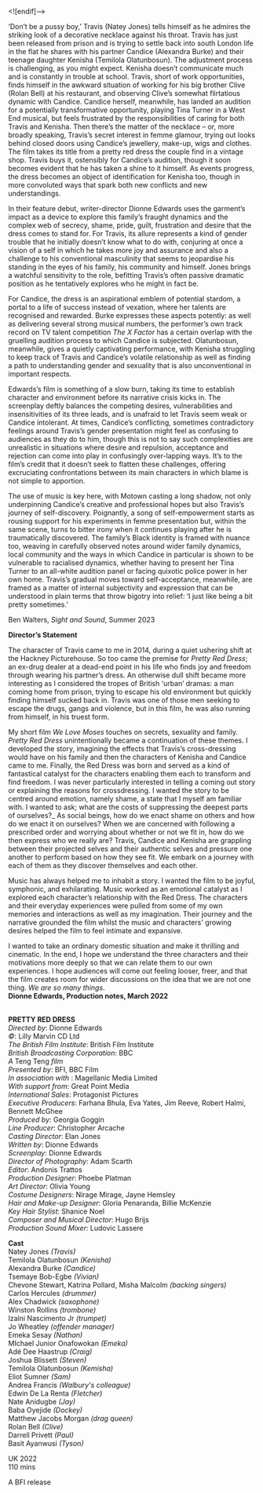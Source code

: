 <![endif]-->

‘Don’t be a pussy boy,’ Travis (Natey Jones) tells himself as he admires the striking look of a decorative necklace against his throat. Travis has just been released from prison and is trying to settle back into south London life in the flat he shares with his partner Candice (Alexandra Burke) and their teenage daughter Kenisha (Temilola Olatunbosun). The adjustment process is challenging, as you might expect. Kenisha doesn’t communicate much and is constantly in trouble at school. Travis, short of work opportunities, finds himself in the awkward situation of working for his big brother Clive (Rolan Bell) at his restaurant, and observing Clive’s somewhat flirtatious dynamic with Candice. Candice herself, meanwhile, has landed an audition for a potentially transformative opportunity, playing Tina Turner in a West End musical, but feels frustrated by the responsibilities of caring for both Travis and Kenisha. Then there’s the matter of the necklace – or, more broadly speaking, Travis’s secret interest in femme glamour, trying out looks behind closed doors using Candice’s jewellery, make-up, wigs and clothes. The film takes its title from a pretty red dress the couple find in a vintage shop. Travis buys it, ostensibly for Candice’s audition, though it soon becomes evident that he has taken a shine to it himself. As events progress, the dress becomes an object of identification for Kenisha too, though in more convoluted ways that spark both new conflicts and new understandings.

In their feature debut, writer-director Dionne Edwards uses the garment’s impact as a device to explore this family’s fraught dynamics and the complex web of secrecy, shame, pride, guilt, frustration and desire that the dress comes to stand for. For Travis, its allure represents a kind of gender trouble that he initially doesn’t know what to do with, conjuring at once a vision of a self in which he takes more joy and assurance and also a challenge to his conventional masculinity that seems to jeopardise his standing in the eyes of his family, his community and himself. Jones brings a watchful sensitivity to the role, befitting Travis’s often passive dramatic position as he tentatively explores who he might in fact be.

For Candice, the dress is an aspirational emblem of potential stardom, a portal to a life of success instead of vexation, where her talents are recognised and rewarded. Burke expresses these aspects potently: as well as delivering several strong musical numbers, the performer’s own track record on TV talent competition _The X Factor_ has a certain overlap with the gruelling audition process to which Candice is subjected. Olatunbosun, meanwhile, gives a quietly captivating performance, with Kenisha struggling to keep track of Travis and Candice’s volatile relationship as well as finding a path to understanding gender and sexuality that is also unconventional in important respects.

Edwards’s film is something of a slow burn, taking its time to establish character and environment before its narrative crisis kicks in. The screenplay deftly balances the competing desires, vulnerabilities and insensitivities of its three leads, and is unafraid to let Travis seem weak or Candice intolerant. At times, Candice’s conflicting, sometimes contradictory feelings around Travis’s gender presentation might feel as confusing to audiences as they do to him, though this is not to say such complexities are unrealistic in situations where desire and repulsion, acceptance and rejection can come into play in confusingly over-lapping ways. It’s to the film’s credit that it doesn’t seek to flatten these challenges, offering excruciating confrontations between its main characters in which blame is not simple to apportion.

The use of music is key here, with Motown casting a long shadow, not only underpinning Candice’s creative and professional hopes but also Travis’s journey of self-discovery. Poignantly, a song of self-empowerment starts as rousing support for his experiments in femme presentation but, within the same scene, turns to bitter irony when it continues playing after he is traumatically discovered. The family’s Black identity is framed with nuance too, weaving in carefully observed notes around wider family dynamics, local community and the ways in which Candice in particular is shown to be vulnerable to racialised dynamics, whether having to present her Tina Turner to an all-white audition panel or facing quixotic police power in her own home. Travis’s gradual moves toward self-acceptance, meanwhile, are framed as a matter of internal subjectivity and expression that can be understood in plain terms that throw bigotry into relief: ‘I just like being a bit pretty sometimes.’

Ben Walters, _Sight and Sound_, Summer 2023

**Director’s Statement**

The character of Travis came to me in 2014, during a quiet ushering shift at the Hackney Picturehouse. So too came the premise for _Pretty Red Dress_; an ex-drug dealer at a dead-end point in his life who finds joy and freedom through wearing his partner’s dress. An otherwise dull shift became more interesting as I considered the tropes of British ‘urban’ dramas: a man coming home from prison, trying to escape his old environment but quickly finding himself sucked back in. Travis was one of those men seeking to escape the drugs, gangs and violence, but in this film, he was also running from himself, in his truest form.

My short film _We Love Moses_ touches on secrets, sexuality and family. _Pretty Red Dress_ unintentionally became a continuation of these themes. I developed the story, imagining the effects that Travis’s cross-dressing would have on his family and then the characters of Kenisha and Candice came to me. Finally, the Red Dress was born and served as a kind of fantastical catalyst for the characters enabling them each to transform and find freedom. I was never particularly interested in telling a coming out story or explaining the reasons for crossdressing. I wanted the story to be centred around emotion, namely shame, a state that I myself am familiar with. I wanted to ask; what are the costs of suppressing the deepest parts of ourselves?_ As social beings, how do we enact shame on others and how do we enact it on ourselves? When we are concerned with following a prescribed order and worrying about whether or not we fit in, how do we then express who we really are? Travis, Candice and Kenisha are grappling between their projected selves and their authentic selves and pressure one another to perform based on how they see fit. We embark on a journey with each of them as they discover themselves and each other.

Music has always helped me to inhabit a story. I wanted the film to be joyful, symphonic, and exhilarating. Music worked as an emotional catalyst as I explored each character’s relationship with the Red Dress. The characters and their everyday experiences were pulled from some of my own memories and interactions as well as my imagination. Their journey and the narrative grounded the film whilst the music and characters' growing desires helped the film to feel intimate and expansive.

I wanted to take an ordinary domestic situation and make it thrilling and cinematic. In the end, I hope we understand the three characters and their motivations more deeply so that we can relate them to our own experiences. I hope audiences will come out feeling looser, freer, and that the film creates room for wider discussions on the idea that we are not one thing. _We are so many things_.  
**Dionne Edwards, Production notes, March 2022**  
<br>

**PRETTY RED DRESS**  
_Directed by_: Dionne Edwards  
_©_: Lilly Marvin CD Ltd  
_The British Film Institute_: British Film Institute  
_British Broadcasting Corporation_: BBC  
_A_ Teng Teng _film_  
_Presented by_: BFI, BBC Film  
_In association with_ : Magellanic Media Limited  
_With support from_: Great Point Media  
_International Sales_: Protagonist Pictures  
_Executive Producers_: Farhana Bhula, Eva Yates, Jim Reeve, Robert Halmi, Bennett McGhee  
_Produced by_: Georgia Goggin  
_Line Producer_: Christopher Arcache  
_Casting Director_: Elan Jones  
_Written by_: Dionne Edwards  
_Screenplay_: Dionne Edwards  
_Director of Photography_: Adam Scarth  
_Editor_: Andonis Trattos  
_Production Designer_: Phoebe Platman  
_Art Director_: Olivia Young  
_Costume Designers_: Nirage Mirage, Jayne Hemsley  
_Hair and Make-up Designer_: Gloria Penaranda, Billie McKenzie  
_Key Hair Stylist_: Shanice Noel  
_Composer and Musical Director_: Hugo Brijs  
_Production Sound Mixer_: Ludovic Lassere  

**Cast**  
Natey Jones _(Travis)_  
Temilola Olatunbosun _(Kenisha)_  
Alexandra Burke _(Candice)_  
Tsemaye Bob-Egbe _(Vivian)_  
Chevone Stewart, Katrina Pollard,  Misha Malcolm _(backing singers)_  
Carlos Hercules _(drummer)_  
Alex Chadwick _(saxophone)_  
Winston Rollins _(trombone)_  
Izalni Nascimento Jr _(trumpet)_  
Jo Wheatley _(offender manager)_  
Emeka Sesay _(Nathan)_  
MIchael Junior Onafowokan _(Emeka)_  
Adé Dee Haastrup _(Craig)_  
Joshua Blissett _(Steven)_  
Temilola Olatunbosun _(Kemisha)_  
Eliot Sumner _(Sam)_  
Andrea Francis _(Walbury's colleague)_  
Edwin De La Renta _(Fletcher)_  
Nate Anidugbe _(Jay)_  
Baba Oyejide _(Dockey)_  
Matthew Jacobs Morgan _(drag queen)_  
Rolan Bell _(Clive)_  
Darrell Privett _(Paul)_  
Basit Ayanwusi _(Tyson)_  

UK 2022  
110 mins  

A BFI release  
<!--stackedit_data:
eyJoaXN0b3J5IjpbLTYyNjE5OTcxNyw4NzUxNjIxMDldfQ==
-->